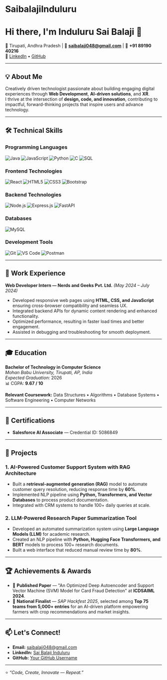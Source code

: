 # SaibalajiInduluru
# Hi there, I'm Induluru Sai Balaji 👋

📍 Tirupati, Andhra Pradesh | 📧 **saibalaji048@gmail.com** | 📱 **+91 89190 40216**  
🔗 [LinkedIn](https://linkedin.com/in/Sai%20balaji%20Induluru) • [GitHub](https://github.com/YourGitHubUsername)

---

## 💡 About Me
Creatively driven technologist passionate about building engaging digital experiences through **Web Development**, **AI-driven solutions**, and **XR**.  
I thrive at the intersection of **design, code, and innovation**, contributing to impactful, forward-thinking projects that inspire users and advance technology.

---

## 🛠️ Technical Skills

### Programming Languages  
![Java](https://img.shields.io/badge/Java-%23ED8B00.svg?style=for-the-badge&logo=java&logoColor=white)
![JavaScript](https://img.shields.io/badge/JavaScript-%23F7DF1E.svg?style=for-the-badge&logo=javascript&logoColor=black)
![Python](https://img.shields.io/badge/Python-%233776AB.svg?style=for-the-badge&logo=python&logoColor=white)
![C](https://img.shields.io/badge/C-%2300599C.svg?style=for-the-badge&logo=c&logoColor=white)
![SQL](https://img.shields.io/badge/SQL-%2300f.svg?style=for-the-badge&logo=postgresql&logoColor=white)

### Frontend Technologies  
![React](https://img.shields.io/badge/React-%2320232a.svg?style=for-the-badge&logo=react&logoColor=%2361DAFB)
![HTML5](https://img.shields.io/badge/HTML5-%23E34F26.svg?style=for-the-badge&logo=html5&logoColor=white)
![CSS3](https://img.shields.io/badge/CSS3-%231572B6.svg?style=for-the-badge&logo=css3&logoColor=white)
![Bootstrap](https://img.shields.io/badge/Bootstrap-%23563D7C.svg?style=for-the-badge&logo=bootstrap&logoColor=white)

### Backend Technologies  
![Node.js](https://img.shields.io/badge/Node.js-%23339933.svg?style=for-the-badge&logo=node.js&logoColor=white)
![Express.js](https://img.shields.io/badge/Express.js-%23404d59.svg?style=for-the-badge&logo=express&logoColor=white)
![FastAPI](https://img.shields.io/badge/FastAPI-%23009688.svg?style=for-the-badge&logo=fastapi&logoColor=white)

### Databases  
![MySQL](https://img.shields.io/badge/MySQL-%2300758F.svg?style=for-the-badge&logo=mysql&logoColor=white)

### Development Tools  
![Git](https://img.shields.io/badge/Git-%23F05032.svg?style=for-the-badge&logo=git&logoColor=white)
![VS Code](https://img.shields.io/badge/VS%20Code-%23007ACC.svg?style=for-the-badge&logo=visual-studio-code&logoColor=white)
![Postman](https://img.shields.io/badge/Postman-%23FF6C37.svg?style=for-the-badge&logo=postman&logoColor=white)

---

## 💼 Work Experience

**Web Developer Intern — Nerds and Geeks Pvt. Ltd.** *(May 2024 – July 2024)*  
- Developed responsive web pages using **HTML, CSS, and JavaScript** ensuring cross-browser compatibility and seamless UX.  
- Integrated backend APIs for dynamic content rendering and enhanced functionality.  
- Optimized performance, resulting in faster load times and better engagement.  
- Assisted in debugging and troubleshooting for smooth deployment.

---

## 🎓 Education

**Bachelor of Technology in Computer Science**  
*Mohan Babu University, Tirupati, AP, India*  
*Expected Graduation:* 2026  
📊 CGPA: **9.67 / 10**

**Relevant Coursework:** Data Structures • Algorithms • Database Systems • Software Engineering • Computer Networks

---

## 📜 Certifications
- **Salesforce AI Associate** — Credential ID: 5086849

---

## 🚀 Projects

### 1. AI-Powered Customer Support System with RAG Architecture
- Built a **retrieval-augmented generation (RAG)** model to automate customer query resolution, reducing response time by **60%**.
- Implemented NLP pipeline using **Python, Transformers, and Vector Databases** to process product documentation.
- Integrated with CRM systems to handle 100+ daily queries at scale.

### 2. LLM-Powered Research Paper Summarization Tool
- Developed an automated summarization system using **Large Language Models (LLM)** for academic research.
- Created an NLP pipeline with **Python, Hugging Face Transformers, and BERT** models to process 100+ research documents.
- Built a web interface that reduced manual review time by **80%**.

---

## 🏆 Achievements & Awards
- 📄 **Published Paper** — "An Optimized Deep Autoencoder and Support Vector Machine (SVM) Model for Card Fraud Detection" at **ICDSAIML 2024**.
- 🥇 **National Finalist** — *SAP Hackfest 2025*, selected among **Top 75 teams from 5,000+ entries** for an AI-driven platform empowering farmers with crop recommendations and market insights.

---

## 📫 Let's Connect!
- **Email:** saibalaji048@gmail.com  
- **LinkedIn:** [Sai Balaji Induluru](https://linkedin.com/in/Sai%20balaji%20Induluru)  
- **GitHub:** [Your GitHub Username](https://github.com/YourGitHubUsername)

---
⭐️ *“Code, Create, Innovate — Repeat.”*
